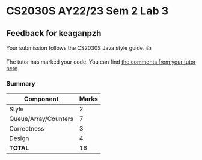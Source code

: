 # CS2030S AY22/23 Sem 2 Lab 3
## Feedback for keaganpzh
Your submission follows the CS2030S Java style guide. :+1:

The tutor has marked your code. You can find [the comments from your tutor here](https://www.github.com/nus-cs2030s-2223-s2/lab3-keaganpzh/commit/a0f66e95ae7460396967b0a1b5f7e36c26c021dd).
### Summary

| Component | Marks |
|-----------|-------|
| Style | 2 |
| Queue/Array/Counters | 7 |
| Correctness | 3 |
| Design | 4 |
| **TOTAL** | 16 |
